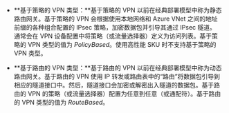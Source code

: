 - **基于策略的 VPN 类型：**基于策略的 VPN 以前在经典部署模型中称为静态路由网关。基于策略的 VPN 会根据使用本地网络和 Azure VNet 之间的地址前缀的各种组合配置的 IPsec 策略，加密数据包并引导其通过 IPsec 隧道。通常会在 VPN 设备配置中将策略（或流量选择器）定义为访问列表。基于策略的 VPN 类型的值为 *PolicyBased*。使用高性能 SKU 时不支持基于策略的 VPN 类型。

- **基于路由的 VPN 类型：**基于路由的 VPN 以前在经典部署模型中称为动态路由网关。基于路由的 VPN 使用 IP 转发或路由表中的“路由”将数据包引导到相应的隧道接口中。然后，隧道接口会加密或解密出入隧道的数据包。基于路由的 VPN 的策略（或流量选择器）配置为任意到任意（或通配符）。基于路由的 VPN 类型的值为 *RouteBased*。

<!---HONumber=Mooncake_0822_2016-->